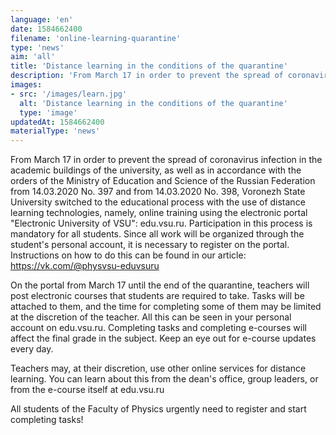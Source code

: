 ```yaml
---
language: 'en'
date: 1584662400
filename: 'online-learning-quarantine'
type: 'news'
aim: 'all'
title: 'Distance learning in the conditions of the quarantine'
description: 'From March 17 in order to prevent the spread of coronavirus infection...'
images:
- src: '/images/learn.jpg'
  alt: 'Distance learning in the conditions of the quarantine'
  type: 'image'
updatedAt: 1584662400
materialType: 'news'
---
```

From March 17 in order to prevent the spread of coronavirus infection in the academic buildings of the university, as well as in accordance with the orders of the Ministry of Education and Science of the Russian Federation from 14.03.2020 No. 397 and from 14.03.2020 No. 398, Voronezh State University switched to the educational process with the use of distance learning technologies, namely, online training using the electronic portal "Electronic University of VSU": edu.vsu.ru. Participation in this process is mandatory for all students. Since all work will be organized through the student's personal account, it is necessary to register on the portal. Instructions on how to do this can be found in our article: https://vk.com/@physvsu-eduvsuru

On the portal from March 17 until the end of the quarantine, teachers will post electronic courses that students are required to take. Tasks will be attached to them, and the time for completing some of them may be limited at the discretion of the teacher. All this can be seen in your personal account on edu.vsu.ru. Completing tasks and completing e-courses will affect the final grade in the subject. Keep an eye out for e-course updates every day.

Teachers may, at their discretion, use other online services for distance learning. You can learn about this from the dean's office, group leaders, or from the e-course itself at edu.vsu.ru

All students of the Faculty of Physics urgently need to register and start completing tasks!
